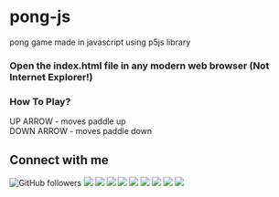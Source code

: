 # pong-js
pong game made in javascript using p5js library

### Open the index.html file in any modern web browser (Not Internet Explorer!)

### How To Play?
UP ARROW - moves paddle up\
DOWN ARROW - moves paddle down

## Connect with me
![GitHub followers](https://img.shields.io/github/followers/ATCtech?label=Follow%20me&logo=github&style=flat-square)
[![](https://img.shields.io/badge/-YOUTUBE-informational?style=flat-square&logo=youtube&logoColor=white&color=red)](https://youtube.com/AnkushTechCreator/)
[![](https://img.shields.io/badge/-BLOG-informational?style=flat-square&logo=wordpress&logoColor=white)](http://ankushtechcreator.com)
[![](https://img.shields.io/badge/-APP_STORE-informational?style=flat-square&logoColor=white&color=brightgreen&logo=google-play)](http://ankushtechcreator.com)
[![](https://img.shields.io/badge/-TWITTER-informational?style=flat-square&logo=twitter&logoColor=white&color=blue)](https://twitter.com/ATC_YT_2014/)
[![](https://img.shields.io/badge/-INSTAGRAM-informational?style=flat-square&logo=instagram&logoColor=white&color=orange)](https://instagram.com/ankush_tech_creator/)
[![](https://img.shields.io/badge/-FAKEBOOK-informational?style=flat-square&logo=facebook&logoColor=white)](https://facebook.com/ankushtechcreator/)
[![](https://img.shields.io/discord/695652747487477770?label=DISCORD&logo=discord&logoColor=white)](https://giscord.gg/rzJGuWP)
[![](https://img.shields.io/badge/-REDDIT-informational?style=flat-square&logo=reddit&logoColor=white&color=black)](https://www.reddit.com/u/TECHIE6023)
[![](https://img.shields.io/badge/-FIVERR-informational?style=flat-square&logo=fiverr&logoColor=white&color=brightgreen)](https://fiverr.com/atctech)
